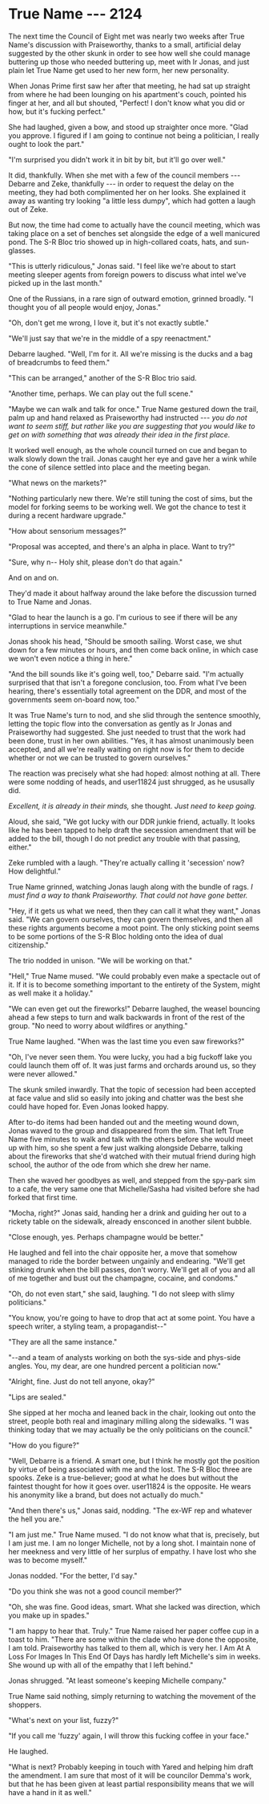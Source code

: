 # True Name --- 2124

The next time the Council of Eight met was nearly two weeks after True Name's discussion with Praiseworthy, thanks to a small, artificial delay suggested by the other skunk in order to see how well she could manage buttering up those who needed buttering up, meet with Ir Jonas, and just plain let True Name get used to her new form, her new personality.

When Jonas Prime first saw her after that meeting, he had sat up straight from where he had been lounging on his apartment's couch, pointed his finger at her, and all but shouted, "Perfect! I don't know what you did or how, but it's fucking perfect."

She had laughed, given a bow, and stood up straighter once more. "Glad you approve. I figured if I am going to continue not being a politician, I really ought to look the part."

"I'm surprised you didn't work it in bit by bit, but it'll go over well."

It did, thankfully. When she met with a few of the council members --- Debarre and Zeke, thankfully --- in order to request the delay on the meeting, they had both complimented her on her looks. She explained it away as wanting try looking "a little less dumpy", which had gotten a laugh out of Zeke.

But now, the time had come to actually have the council meeting, which was taking place on a set of benches set alongside the edge of a well manicured pond. The S-R Bloc trio showed up in high-collared coats, hats, and sun-glasses.

"This is utterly ridiculous," Jonas said. "I feel like we're about to start meeting sleeper agents from foreign powers to discuss what intel we've picked up in the last month."

One of the Russians, in a rare sign of outward emotion, grinned broadly. "I thought you of all people would enjoy, Jonas."

"Oh, don't get me wrong, I love it, but it's not exactly subtle."

"We'll just say that we're in the middle of a spy reenactment."

Debarre laughed. "Well, I'm for it. All we're missing is the ducks and a bag of breadcrumbs to feed them."

"This can be arranged," another of the S-R Bloc trio said.

"Another time, perhaps. We can play out the full scene."

"Maybe we can walk and talk for once." True Name gestured down the trail, palm up and hand relaxed as Praiseworthy had instructed --- *you do not want to seem stiff, but rather like you are suggesting that you would like to get on with something that was already their idea in the first place.*

It worked well enough, as the whole council turned on cue and began to walk slowly down the trail. Jonas caught her eye and gave her a wink while the cone of silence settled into place and the meeting began.

"What news on the markets?"

"Nothing particularly new there. We're still tuning the cost of sims, but the model for forking seems to be working well. We got the chance to test it during a recent hardware upgrade."

"How about sensorium messages?"

"Proposal was accepted, and there's an alpha in place. Want to try?"

"Sure, why n-- Holy shit, please don't do that again."

And on and on.

They'd made it about halfway around the lake before the discussion turned to True Name and Jonas.

"Glad to hear the launch is a go. I'm curious to see if there will be any interruptions in service meanwhile."

Jonas shook his head, "Should be smooth sailing. Worst case, we shut down for a few minutes or hours, and then come back online, in which case we won't even notice a thing in here."

"And the bill sounds like it's going well, too," Debarre said. "I'm actually surprised that that isn't a foregone conclusion, too. From what I've been hearing, there's essentially total agreement on the DDR, and most of the governments seem on-board now, too."

It was True Name's turn to nod, and she slid through the sentence smoothly, letting the topic flow into the conversation as gently as Ir Jonas and Praiseworthy had suggested. She just needed to trust that the work had been done, trust in her own abilities. "Yes, it has almost unanimously been accepted, and all we're really waiting on right now is for them to decide whether or not we can be trusted to govern ourselves."

The reaction was precisely what she had hoped: almost nothing at all. There were some nodding of heads, and user11824 just shrugged, as he ususally did.

*Excellent, it is already in their minds,* she thought. *Just need to keep going.*

Aloud, she said, "We got lucky with our DDR junkie friend, actually. It looks like he has been tapped to help draft the secession amendment that will be added to the bill, though I do not predict any trouble with that passing, either."

Zeke rumbled with a laugh. "They're actually calling it 'secession' now? How delightful."

True Name grinned, watching Jonas laugh along with the bundle of rags. *I must find a way to thank Praiseworthy. That could not have gone better.*

"Hey, if it gets us what we need, then they can call it what they want," Jonas said. "We can govern ourselves, they can govern themselves, and then all these rights arguments become a moot point. The only sticking point seems to be some portions of the S-R Bloc holding onto the idea of dual citizenship."

The trio nodded in unison. "We will be working on that."

"Hell," True Name mused. "We could probably even make a spectacle out of it. If it is to become something important to the entirety of the System, might as well make it a holiday."

"We can even get out the fireworks!" Debarre laughed, the weasel bouncing ahead a few steps to turn and walk backwards in front of the rest of the group. "No need to worry about wildfires or anything."

True Name laughed. "When was the last time you even saw fireworks?"

"Oh, I've never seen them. You were lucky, you had a big fuckoff lake you could launch them off of. It was just farms and orchards around us, so they were never allowed."

The skunk smiled inwardly. That the topic of secession had been accepted at face value and slid so easily into joking and chatter was the best she could have hoped for. Even Jonas looked happy.

After to-do items had been handed out and the meeting wound down, Jonas waved to the group and disappeared from the sim. That left True Name five minutes to walk and talk with the others before she would meet up with him, so she spent a few just walking alongside Debarre, talking about the fireworks that she'd watched with their mutual friend during high school, the author of the ode from which she drew her name.

Then she waved her goodbyes as well, and stepped from the spy-park sim to a cafe, the very same one that Michelle/Sasha had visited before she had forked that first time.

"Mocha, right?" Jonas said, handing her a drink and guiding her out to a rickety table on the sidewalk, already ensconced in another silent bubble.

"Close enough, yes. Perhaps champagne would be better."

He laughed and fell into the chair opposite her, a move that somehow managed to ride the border between ungainly and endearing. "We'll get stinking drunk when the bill passes, don't worry. We'll get all of you and all of me together and bust out the champagne, cocaine, and condoms."

"Oh, do not even start," she said, laughing. "I do not sleep with slimy politicians."

"You know, you're going to have to drop that act at some point. You have a speech writer, a styling team, a propagandist--"

"They are all the same instance."

"--and a team of analysts working on both the sys-side and phys-side angles. You, my dear, are one hundred percent a politician now."

"Alright, fine. Just do not tell anyone, okay?"

"Lips are sealed."

She sipped at her mocha and leaned back in the chair, looking out onto the street, people both real and imaginary milling along the sidewalks. "I was thinking today that we may actually be the only politicians on the council."

"How do you figure?"

"Well, Debarre is a friend. A smart one, but I think he mostly got the position by virtue of being associated with me and the lost. The S-R Bloc three are spooks. Zeke is a true-believer; good at what he does but without the faintest thought for how it goes over. user11824 is the opposite. He wears his anonymity like a brand, but does not actually do much."

"And then there's us," Jonas said, nodding. "The ex-WF rep and whatever the hell you are."

"I am just me." True Name mused. "I do not know what that is, precisely, but I am just me. I am no longer Michelle, not by a long shot. I maintain none of her meekness and very little of her surplus of empathy. I have lost who she was to become myself."

Jonas nodded. "For the better, I'd say."

"Do you think she was not a good council member?"

"Oh, she was fine. Good ideas, smart. What she lacked was direction, which you make up in spades."

"I am happy to hear that. Truly." True Name raised her paper coffee cup in a toast to him. "There are some within the clade who have done the opposite, I am told. Praiseworthy has talked to them all, which is very her. I Am At A Loss For Images In This End Of Days has hardly left Michelle's sim in weeks. She wound up with all of the empathy that I left behind."

Jonas shrugged. "At least someone's keeping Michelle company."

True Name said nothing, simply returning to watching the movement of the shoppers.

"What's next on your list, fuzzy?"

"If you call me 'fuzzy' again, I will throw this fucking coffee in your face."

He laughed.

"What is next? Probably keeping in touch with Yared and helping him draft the amendment. I am sure that most of it will be councilor Demma's work, but that he has been given at least partial responsibility means that we will have a hand in it as well."




